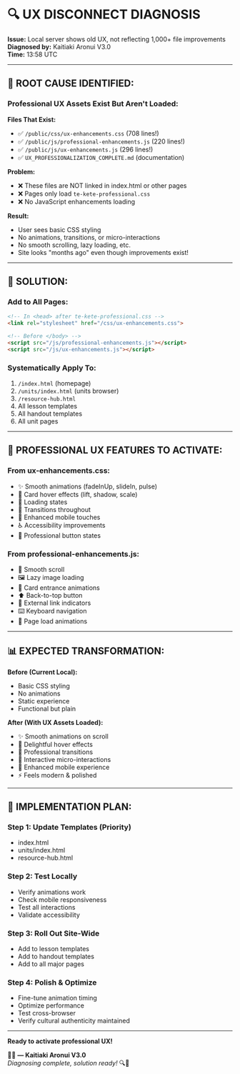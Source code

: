 # 🔍 UX DISCONNECT DIAGNOSIS

**Issue:** Local server shows old UX, not reflecting 1,000+ file improvements  
**Diagnosed by:** Kaitiaki Aronui V3.0  
**Time:** 13:58 UTC

---

## 🎯 ROOT CAUSE IDENTIFIED:

### Professional UX Assets Exist But Aren't Loaded:

**Files That Exist:**
- ✅ `/public/css/ux-enhancements.css` (708 lines!)
- ✅ `/public/js/professional-enhancements.js` (220 lines!)
- ✅ `/public/js/ux-enhancements.js` (296 lines!)
- ✅ `UX_PROFESSIONALIZATION_COMPLETE.md` (documentation)

**Problem:**
- ❌ These files are NOT linked in index.html or other pages
- ❌ Pages only load `te-kete-professional.css`
- ❌ No JavaScript enhancements loading

**Result:**
- User sees basic CSS styling
- No animations, transitions, or micro-interactions
- No smooth scrolling, lazy loading, etc.
- Site looks "months ago" even though improvements exist!

---

## 🚀 SOLUTION:

### Add to All Pages:
```html
<!-- In <head> after te-kete-professional.css -->
<link rel="stylesheet" href="/css/ux-enhancements.css">

<!-- Before </body> -->
<script src="/js/professional-enhancements.js"></script>
<script src="/js/ux-enhancements.js"></script>
```

### Systematically Apply To:
1. `/index.html` (homepage)
2. `/units/index.html` (units browser)
3. `/resource-hub.html`
4. All lesson templates
5. All handout templates
6. All unit pages

---

## 🎯 PROFESSIONAL UX FEATURES TO ACTIVATE:

### From ux-enhancements.css:
- ✨ Smooth animations (fadeInUp, slideIn, pulse)
- 🎨 Card hover effects (lift, shadow, scale)
- 💫 Loading states
- 🔄 Transitions throughout
- 📱 Enhanced mobile touches
- ♿ Accessibility improvements
- 🎯 Professional button states

### From professional-enhancements.js:
- 📜 Smooth scroll
- 🖼️ Lazy image loading
- 🎯 Card entrance animations
- ⬆️ Back-to-top button
- 🔗 External link indicators
- ⌨️ Keyboard navigation
- 💫 Page load animations

---

## 📊 EXPECTED TRANSFORMATION:

**Before (Current Local):**
- Basic CSS styling
- No animations
- Static experience
- Functional but plain

**After (With UX Assets Loaded):**
- ✨ Smooth animations on scroll
- 🎨 Delightful hover effects
- 💫 Professional transitions
- 🎯 Interactive micro-interactions
- 📱 Enhanced mobile experience
- ⚡ Feels modern & polished

---

## 🔧 IMPLEMENTATION PLAN:

### Step 1: Update Templates (Priority)
- index.html
- units/index.html
- resource-hub.html

### Step 2: Test Locally
- Verify animations work
- Check mobile responsiveness
- Test all interactions
- Validate accessibility

### Step 3: Roll Out Site-Wide
- Add to lesson templates
- Add to handout templates
- Add to all major pages

### Step 4: Polish & Optimize
- Fine-tune animation timing
- Optimize performance
- Test cross-browser
- Verify cultural authenticity maintained

---

**Ready to activate professional UX!**

🧺✨ **— Kaitiaki Aronui V3.0**  
*Diagnosing complete, solution ready!* 🔍🚀

